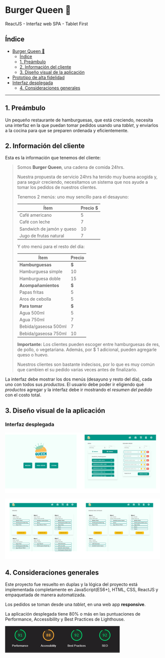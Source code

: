 # Burger Queen :hamburger:
ReactJS - Interfaz web SPA - Tablet First

## Índice

- [Burger Queen :hamburger:](#burger-queen-hamburger)
  - [Índice](#índice)
  - [1. Preámbulo](#1-preámbulo)
  - [2. Información del cliente](#2-información-del-cliente)
  - [3. Diseño visual de la aplicación](#3-diseño-visual-de-la-aplicación)
- [Prototipo de alta fidelidad](#prototipo-de-alta-fidelidad)
- [Interfaz desplegada](#interfaz-desplegada)
  - [4. Consideraciones generales](#4-consideraciones-generales)
***

## 1. Preámbulo

Un pequeño restaurante de hamburguesas, que está creciendo, necesita una
interfaz en la que puedan tomar pedidos usando una _tablet_, y enviarlos
a la cocina para que se preparen ordenada y eficientemente.

## 2. Información del cliente

Esta es la información que tenemos del cliente:

> Somos **Burger Queen**, una cadena de comida 24hrs.
>
> Nuestra propuesta de servicio 24hrs ha tenido muy buena acogida y, para
> seguir creciendo, necesitamos un sistema que nos ayude a tomar los pedidos de
> nuestros clientes.
>
> Tenemos 2 menús: uno muy sencillo para el desayuno:
>
> | Ítem                      |Precio $|
> |---------------------------|------|
> | Café americano            |    5 |
> | Café con leche            |    7 |
> | Sandwich de jamón y queso |   10 |
> | Jugo de frutas natural              |    7 |
>
> Y otro menú para el resto del día:
>
> | Ítem                      |Precio|
> |---------------------------|------|
> |**Hamburguesas**           |   **$**   |
> |Hamburguesa simple         |    10|
> |Hamburguesa doble          |    15|
> |**Acompañamientos**        |   **$**   |
> |Papas fritas               |     5|
> |Aros de cebolla            |     5|
> |**Para tomar**             |   **$**   |
> |Agua 500ml                 |     5|
> |Agua 750ml                 |     7|
> |Bebida/gaseosa 500ml       |     7|
> |Bebida/gaseosa 750ml       |     10|
>
> **Importante:** Los clientes pueden escoger entre hamburguesas de res,
> de pollo, o vegetariana. Además, por $ 1 adicional, pueden agregarle queso
> o huevo.
>
> Nuestros clientes son bastante indecisos, por lo que es muy común que cambien
>el su pedido varias veces antes de finalizarlo.

La interfaz debe mostrar los dos menús (desayuno y resto del día), cada uno
con todos sus _productos_. El usuario debe poder ir eligiendo qué _productos_
agregar y la interfaz debe ir mostrando el _resumen del pedido_ con el
costo total.

## 3. Diseño visual de la aplicación

### Interfaz desplegada

![homepage-waiter-view](src/assets/img/interfaz/homepage_waiter_view.png)


![kitchen-serving](src/assets/img/interfaz/kitchenview_to_serve_list.png)

## 4. Consideraciones generales

Este proyecto fue resuelto en duplas y la lógica del proyecto está implementada completamente 
en JavaScript(ES6+), HTML, CSS, ReactJS y empaquetada de manera automatizada.

Los pedidos se toman desde una _tablet_, en una web app **responsive**.

La aplicación desplegada tiene 80% o más en las puntuaciones de
Performance, Accessibility y Best Practices de Lighthouse.


![performance](src/assets/img/interfaz/performance_burger_queen.png)

